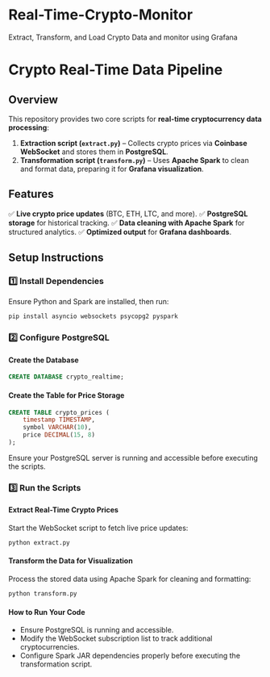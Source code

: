 # Real-Time-Crypto-Monitor
Extract, Transform, and Load Crypto Data and monitor using Grafana

# Crypto Real-Time Data Pipeline

## Overview
This repository provides two core scripts for **real-time cryptocurrency data processing**:
1. **Extraction script (`extract.py`)** – Collects crypto prices via **Coinbase WebSocket** and stores them in **PostgreSQL**.
2. **Transformation script (`transform.py`)** – Uses **Apache Spark** to clean and format data, preparing it for **Grafana visualization**.

## Features
✅ **Live crypto price updates** (BTC, ETH, LTC, and more).
✅ **PostgreSQL storage** for historical tracking.
✅ **Data cleaning with Apache Spark** for structured analytics.
✅ **Optimized output** for **Grafana dashboards**.

## Setup Instructions
### 1️⃣ Install Dependencies
Ensure Python and Spark are installed, then run:
```bash
pip install asyncio websockets psycopg2 pyspark
```

### 2️⃣ Configure PostgreSQL
#### Create the Database
```sql
CREATE DATABASE crypto_realtime;
```

#### Create the Table for Price Storage
```sql
CREATE TABLE crypto_prices (
    timestamp TIMESTAMP,
    symbol VARCHAR(10),
    price DECIMAL(15, 8)
);
```
Ensure your PostgreSQL server is running and accessible before executing the scripts.

### 3️⃣ Run the Scripts
#### Extract Real-Time Crypto Prices
Start the WebSocket script to fetch live price updates:
```bash
python extract.py
```

#### Transform the Data for Visualization
Process the stored data using Apache Spark for cleaning and formatting:
```bash
python transform.py
```

#### How to Run Your Code
* Ensure PostgreSQL is running and accessible.
* Modify the WebSocket subscription list to track additional cryptocurrencies.
* Configure Spark JAR dependencies properly before executing the transformation script.
```
